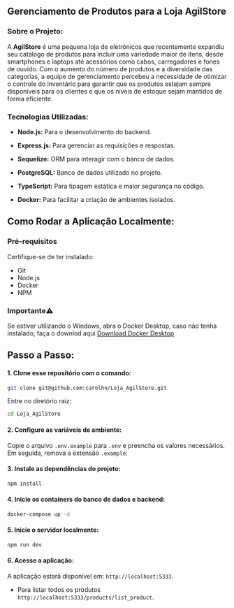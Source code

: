 ## Gerenciamento de Produtos para a Loja AgilStore

### Sobre o Projeto:

A **AgilStore** é uma pequena loja de eletrônicos que recentemente expandiu seu catálogo de produtos para incluir uma variedade maior de itens, desde smartphones e laptops até acessórios como cabos, carregadores e fones de ouvido. Com o aumento do número de produtos e a diversidade das categorias, a equipe de gerenciamento percebeu a necessidade de otimizar o controle do inventário para garantir que os produtos estejam sempre disponíveis para os clientes e que os níveis de estoque sejam mantidos de forma eficiente.

### Tecnologias Utilizadas:

- **Node.js:** Para o desenvolvimento do backend.

- **Express.js:** Para gerenciar as requisições e respostas.

- **Sequelize:** ORM para interagir com o banco de dados.

- **PostgreSQL:** Banco de dados utilizado no projeto.

- **TypeScript:** Para tipagem estática e maior segurança no código.

- **Docker:** Para facilitar a criação de ambientes isolados.

## Como Rodar a Aplicação Localmente:

### Pré-requisitos

Certifique-se de ter instalado:

- Git
- Node.js
- Docker
- NPM

### Importante⚠️</br>

Se estiver utilizando o Windows, abra o Docker Desktop, caso não tenha instalado, faça o downlod aqui
[Download Docker Desktop](https://www.docker.com/products/docker-desktop/)

## Passo a Passo:

#### 1. Clone esse repositório com o comando:

```bash
git clone git@github.com:carolhn/Loja_AgilStore.git
```

Entre no diretório raiz:

```bash
cd Loja_AgilStore
```

#### 2. Configure as variáveis de ambiente:</br>

Copie o arquivo `.env.example` para `.env` e preencha os valores necessários. Em seguida, remova a extensão `.example`\:

#### 3. Instale as dependências do projeto:

```bash
npm install
```

#### 4. Inicie os containers do banco de dados e backend:

```bash
docker-compose up -d
```

#### 5. Inicie o servidor localmente:

```bash
npm run dev
```

#### 6. Acesse a aplicação:

A aplicação estará disponível em: `http://localhost:5333`.

- Para listar todos os produtos `http://localhost:5333/products/list_product`.
